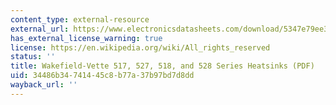 ```yaml
---
content_type: external-resource
external_url: https://www.electronicsdatasheets.com/download/5347e79ee34e244e5d56b2c1.pdf?format=pdf
has_external_license_warning: true
license: https://en.wikipedia.org/wiki/All_rights_reserved
status: ''
title: Wakefield-Vette 517, 527, 518, and 528 Series Heatsinks (PDF)
uid: 34486b34-7414-45c8-b77a-37b97bd7d8dd
wayback_url: ''
---
```

